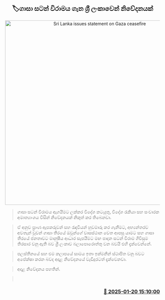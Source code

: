 <p align='center'><b><h2 align='center' title='Sri Lanka issues statement on Gaza ceasefire'>🏷ගාසා සටන් විරාමය ගැන ශ්‍රී ලංකාවෙන් නිවේදනයක්</h2></b></p>
<p align='center'><img src='https://helakuru.sgp1.cdn.digitaloceanspaces.com/esana/images/lib/foreign-ministry-11[1].jpg' width='600' alt='Sri Lanka issues statement on Gaza ceasefire'></p>

> ගාසා සටන් විරාමය ඇගයීමට ලක්කර විදේශ කටයුතු, විදේශ රැකියා සහ සංචාරක අමාත්‍යාංශය විසින් නිවේදනයක් නිකුත් කර තිබෙනවා.

> ඒ අනුව ප්‍රාණ ඇපකරුවන් සහ රැඳවියන් හුවමාරු කර ගැනීමට, අභ්‍යන්තරව අවතැන් වූවන් ගාසා තීරයේ ඔවුන්ගේ වාසස්ථාන වෙත ආපසු යාමට සහ ගාසා තීරයේ ජනතාවට මානුෂීය ආධාර සැපයීමට මඟ පාදන සටන් විරාම ගිවිසුම තිරසාර වනු ඇති බව ශ්‍රී ලංකාව බලාපොරොත්තු වන බවයි එහි දැක්වෙන්නේ.

> පලස්තීනයේ සහ එම කලාපයේ සාමය ඉතා ඉක්මනින් ස්ථාපිත වනු බව​ට අපේක්ෂා කරන බවද අදාළ නිවේදනයේ වැඩිදුරටත් දැක්වෙනවා.

> අදාළ නිවේදනය පහතින්. 

>  



<h3 align='right'><a href='https://www.helakuru.lk/esana/p/106715/'>📅 2025-01-20 15:10:00</a></h3>
